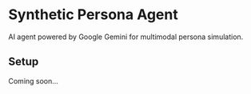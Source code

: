 # Synthetic Persona Agent

AI agent powered by Google Gemini for multimodal persona simulation.

## Setup

Coming soon...
